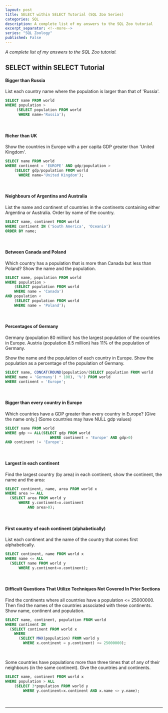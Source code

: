 ```yaml
---
layout: post
title: SELECT within SELECT Tutorial (SQL Zoo Series)
categories: SQL
description: A complete list of my answers to the SQL Zoo tutorial
excerpt_separator: <!--more-->
series: "SQL Zoology"
published: False
---
```

*A complete list of my answers to the SQL Zoo tutorial.*

<!--more-->

## SELECT within SELECT Tutorial

#### Bigger than Russia
List each country name where the population is larger than that of 'Russia'.

```sql
SELECT name FROM world
WHERE population >
     (SELECT population FROM world
      WHERE name='Russia');
```
<br>

#### Richer than UK
Show the countries in Europe with a per capita GDP greater than 'United Kingdom'.

```sql
SELECT name FROM world
WHERE continent = 'EUROPE' AND gdp/population >
    (SELECT gdp/population FROM world
      WHERE name='United Kingdom');
```
<br>

#### Neighbours of Argentina and Australia

List the name and continent of countries in the continents containing either Argentina or Australia. Order by name of the country.

```sql
SELECT name, continent FROM world
WHERE continent IN ('South America', 'Oceania')
ORDER BY name;
```
<br>

#### Between Canada and Poland

Which country has a population that is more than Canada but less than Poland? Show the name and the population.

```sql
SELECT name, population FROM world
WHERE population >
    (SELECT population FROM world
    WHERE name = 'Canada')
AND population <
    (SELECT population FROM world
    WHERE name = 'Poland');
```
<br>

#### Percentages of Germany

Germany (population 80 million) has the largest population of the countries in Europe. Austria (population 8.5 million) has 11% of the population of Germany.

Show the name and the population of each country in Europe. Show the population as a percentage of the population of Germany.

```sql
SELECT name, CONCAT(ROUND(population/(SELECT population FROM world
WHERE name = 'Germany') * 100), '%') FROM world
WHERE continent = 'Europe';
```
<br>

#### Bigger than every country in Europe

Which countries have a GDP greater than every country in Europe? [Give the name only.] (Some countries may have NULL gdp values)

```sql
SELECT name FROM world
WHERE gdp >= ALL(SELECT gdp FROM world
                    WHERE continent = 'Europe' AND gdp>0)
AND continent != 'Europe';
```
<br>

#### Largest in each continent

Find the largest country (by area) in each continent, show the continent, the name and the area:

```sql
SELECT continent, name, area FROM world x
WHERE area >= ALL
  (SELECT area FROM world y
      WHERE y.continent=x.continent
          AND area>0);
```
<br>

#### First country of each continent (alphabetically)

List each continent and the name of the country that comes first alphabetically.

```sql
SELECT continent, name FROM world x
WHERE name <= ALL
  (SELECT name FROM world y
      WHERE y.continent=x.continent);
```
<br>

#### Difficult Questions That Utilize Techniques Not Covered In Prior Sections

Find the continents where all countries have a population <= 25000000. Then find the names of the countries associated with these continents. Show name, continent and population.

```sql
SELECT name, continent, population FROM world
WHERE continent IN
  (SELECT continent FROM world x
    WHERE
      (SELECT MAX(population) FROM world y
        WHERE x.continent = y.continent) <= 25000000);
```
<br>

Some countries have populations more than three times that of any of their neighbours (in the same continent). Give the countries and continents.

```sql
SELECT name, continent FROM world x
WHERE population > ALL
	(SELECT 3*population FROM world y
		WHERE y.continent=x.continent AND x.name <> y.name);
```
<br>

---
